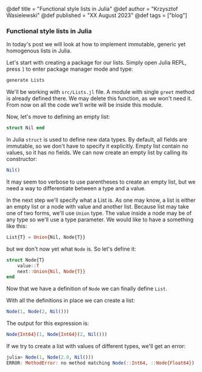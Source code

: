 @def title = "Functional style lists in Julia"
@def author = "Krzysztof Wasielewski"
@def published = "XX August 2023"
@def tags = ["blog"]

### Functional style lists in Julia

In today's post we will look at how to implement immutable, generic yet homogenous lists in Julia.

Let's start with creating a package for our lists.
Simply open Julia REPL, press `]` to enter package manager mode and type:
```julia
generate Lists
```
We'll be working with `src/Lists.jl` file.
A module with single `greet` method is already defined there.
We may delete this function, as we won't need it.
From now on all the code we'll write will be inside this module.

Now, let's move to defining an empty list:
```julia
struct Nil end
```
In Julia `struct` is used to define new data types.
By default, all fields are immutable, so we don't have to specify it explicitly.
Empty list contain no values, so it has no fields.
We can now create an empty list by calling its constructor:
```julia
Nil()
```
It may seem too verbose to use parentheses to create an empty list, but we need a way to differentiate between a type and a value.

In the next step we'll specify what a List is.
As one may know, a list is either an empty list or a node with value and another list.
Because list may take one of two forms, we'll use `Union` type.
The value inside a node may be of any type so we'll use a type parameter.
We would like to have a something like this:
```julia
List{T} = Union{Nil, Node{T}}
```
but we don't now yet what `Node` is.
So let's define it:
```julia
struct Node{T}
    value::T
    next::Union{Nil, Node{T}}
end
```
Now that we have a definition of `Node` we can finally define `List`.

With all the definitions in place we can create a list:
```julia
Node(1, Node(2, Nil()))
```
The output for this expression is:
```julia
Node{Int64}(1, Node{Int64}(2, Nil()))
```

If we try to create a list with values of different types, we'll get an error:
```julia
julia> Node(1, Node(2.0, Nil()))
ERROR: MethodError: no method matching Node(::Int64, ::Node{Float64})
```

